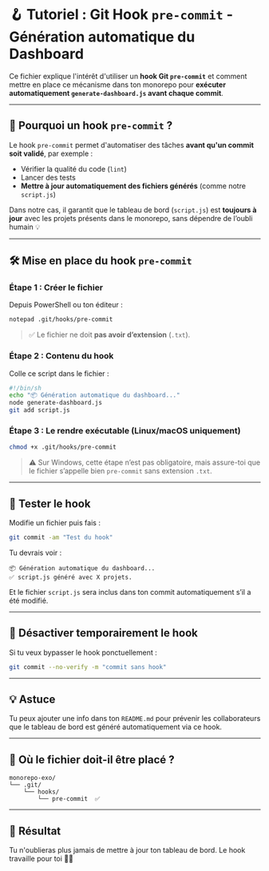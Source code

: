 # 🪝 Tutoriel : Git Hook `pre-commit` - Génération automatique du Dashboard

Ce fichier explique l'intérêt d'utiliser un **hook Git `pre-commit`** et comment mettre en place ce mécanisme dans ton monorepo pour **exécuter automatiquement `generate-dashboard.js` avant chaque commit**.

---

## 🤔 Pourquoi un hook `pre-commit` ?

Le hook `pre-commit` permet d'automatiser des tâches **avant qu'un commit soit validé**, par exemple :

- Vérifier la qualité du code (`lint`)
- Lancer des tests
- **Mettre à jour automatiquement des fichiers générés** (comme notre `script.js`)

Dans notre cas, il garantit que le tableau de bord (`script.js`) est **toujours à jour** avec les projets présents dans le monorepo, sans dépendre de l’oubli humain 💡

---

## 🛠️ Mise en place du hook `pre-commit`

### Étape 1 : Créer le fichier

Depuis PowerShell ou ton éditeur :

```bash
notepad .git/hooks/pre-commit
```

> ✅ Le fichier ne doit **pas avoir d’extension** (`.txt`).

### Étape 2 : Contenu du hook

Colle ce script dans le fichier :

```bash
#!/bin/sh
echo "📦 Génération automatique du dashboard..."
node generate-dashboard.js
git add script.js
```

### Étape 3 : Le rendre exécutable (Linux/macOS uniquement)

```bash
chmod +x .git/hooks/pre-commit
```

> ⚠️ Sur Windows, cette étape n’est pas obligatoire, mais assure-toi que le fichier s’appelle bien `pre-commit` sans extension `.txt`.

---

## 🧪 Tester le hook

Modifie un fichier puis fais :

```bash
git commit -am "Test du hook"
```

Tu devrais voir :

```
📦 Génération automatique du dashboard...
✅ script.js généré avec X projets.
```

Et le fichier `script.js` sera inclus dans ton commit automatiquement s’il a été modifié.

---

## 🧰 Désactiver temporairement le hook

Si tu veux bypasser le hook ponctuellement :

```bash
git commit --no-verify -m "commit sans hook"
```

---

## 💡 Astuce

Tu peux ajouter une info dans ton `README.md` pour prévenir les collaborateurs que le tableau de bord est généré automatiquement via ce hook.

---

## 📁 Où le fichier doit-il être placé ?

```
monorepo-exo/
└── .git/
    └── hooks/
        └── pre-commit  ✅
```

---

## 🎉 Résultat

Tu n'oublieras plus jamais de mettre à jour ton tableau de bord. Le hook travaille pour toi 🧠✨
